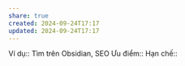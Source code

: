 ```yaml
---
share: true
created: 2024-09-24T17:17
updated: 2024-09-24T17:17
---
```

Ví dụ:: Tìm trên Obsidian, SEO
Ưu điểm::
Hạn chế::